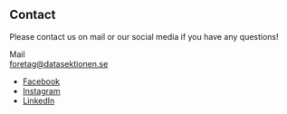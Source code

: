 ## Contact

Please contact us on mail or our social media if you have any questions!


Mail<br/>
[foretag@datasektionen.se](mailto:foretag@datasektionen.se) <br/>


- [Facebook](https://www.facebook.com/naringslivsgruppendatasektionenkth)
- [Instagram](https://www.instagram.com/nlg_data/)
- [LinkedIn](https://www.linkedin.com/company/n%C3%A4ringslivsgruppen-datasektionen/)
